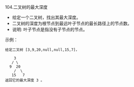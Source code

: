 104.二叉树的最大深度
- 给定一个二叉树，找出其最大深度。
- 二叉树的深度为根节点到最远叶子节点的最长路径上的节点数。
- 说明: 叶子节点是指没有子节点的节点。

示例：
```
给定二叉树 [3,9,20,null,null,15,7]，

    3
   / \
  9  20
    /  \
   15   7
返回它的最大深度 3 。
```